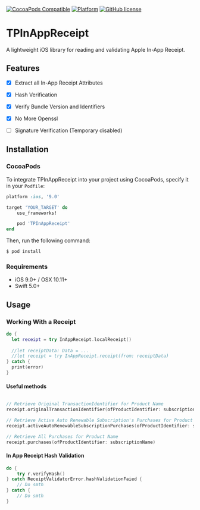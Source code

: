 [![CocoaPods Compatible](https://img.shields.io/cocoapods/v/TPInAppReceipt.svg)](https://img.shields.io/cocoapods/v/TPInAppReceipt.svg)
[![Platform](https://img.shields.io/cocoapods/p/TPInAppReceipt.svg?style=flat)]()
[![GitHub license](https://img.shields.io/badge/license-MIT-blue.svg)](https://raw.githubusercontent.com/tikhop/TPInAppReceipt/master/LICENSE)
# TPInAppReceipt

A lightweight iOS library for reading and validating Apple In-App Receipt.

## Features

- [x] Extract all In-App Receipt Attributes
- [x] Hash Verification
- [x] Verify Bundle Version and Identifiers
- [x] No More Openssl
- [ ] Signature Verification (Temporary disabled)


Installation
------------

### CocoaPods

To integrate TPInAppReceipt into your project using CocoaPods, specify it in your `Podfile`:

```ruby
platform :ios, '9.0'

target 'YOUR_TARGET' do
    use_frameworks!

    pod 'TPInAppReceipt'
end

```

Then, run the following command:

```bash
$ pod install
```

### Requirements

- iOS 9.0+ / OSX 10.11+
- Swift 5.0+

Usage
-------------

### Working With a Receipt

```swift
do {
  let receipt = try InAppReceipt.localReceipt() 
  
  //let receiptData: Data = ...
  //let receipt = try InAppReceipt.receipt(from: receiptData)
} catch {
  print(error)
}
```

#### Useful methods

```swift

// Retrieve Original TransactionIdentifier for Product Name
receipt.originalTransactionIdentifier(ofProductIdentifier: subscriptionName)

// Retrieve Active Auto Renewable Subscription's Purchases for Product Name and Specific Date
receipt.activeAutoRenewableSubscriptionPurchases(ofProductIdentifier: subscriptionName, forDate: Date())

// Retrieve All Purchases for Product Name
receipt.purchases(ofProductIdentifier: subscriptionName)

```

#### In App Receipt Hash Validation

```swift
do {
    try r.verifyHash()
} catch ReceiptValidatorError.hashValidationFaied {
    // Do smth
} catch {
    // Do smth
}
```
